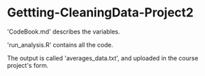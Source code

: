 # Gettting-CleaningData-Project2

'CodeBook.md' describes the variables.

'run_analysis.R' contains all the code.

The output is called 'averages_data.txt', and uploaded in the course project's form.

